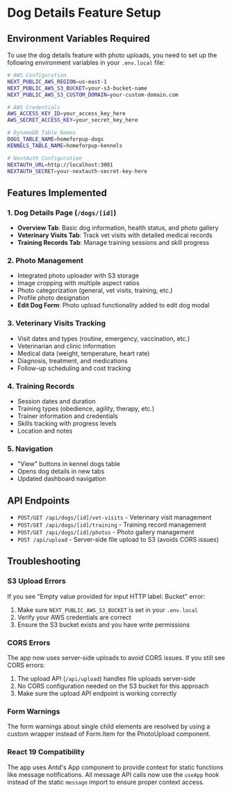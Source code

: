 # Dog Details Feature Setup

## Environment Variables Required

To use the dog details feature with photo uploads, you need to set up the following environment variables in your `.env.local` file:

```bash
# AWS Configuration
NEXT_PUBLIC_AWS_REGION=us-east-1
NEXT_PUBLIC_AWS_S3_BUCKET=your-s3-bucket-name
NEXT_PUBLIC_AWS_S3_CUSTOM_DOMAIN=your-custom-domain.com

# AWS Credentials
AWS_ACCESS_KEY_ID=your_access_key_here
AWS_SECRET_ACCESS_KEY=your_secret_key_here

# DynamoDB Table Names
DOGS_TABLE_NAME=homeforpup-dogs
KENNELS_TABLE_NAME=homeforpup-kennels

# NextAuth Configuration
NEXTAUTH_URL=http://localhost:3001
NEXTAUTH_SECRET=your-nextauth-secret-key-here
```

## Features Implemented

### 1. Dog Details Page (`/dogs/[id]`)
- **Overview Tab**: Basic dog information, health status, and photo gallery
- **Veterinary Visits Tab**: Track vet visits with detailed medical records
- **Training Records Tab**: Manage training sessions and skill progress

### 2. Photo Management
- Integrated photo uploader with S3 storage
- Image cropping with multiple aspect ratios
- Photo categorization (general, vet visits, training, etc.)
- Profile photo designation
- **Edit Dog Form**: Photo upload functionality added to edit dog modal

### 3. Veterinary Visits Tracking
- Visit dates and types (routine, emergency, vaccination, etc.)
- Veterinarian and clinic information
- Medical data (weight, temperature, heart rate)
- Diagnosis, treatment, and medications
- Follow-up scheduling and cost tracking

### 4. Training Records
- Session dates and duration
- Training types (obedience, agility, therapy, etc.)
- Trainer information and credentials
- Skills tracking with progress levels
- Location and notes

### 5. Navigation
- "View" buttons in kennel dogs table
- Opens dog details in new tabs
- Updated dashboard navigation

## API Endpoints

- `POST/GET /api/dogs/[id]/vet-visits` - Veterinary visit management
- `POST/GET /api/dogs/[id]/training` - Training record management  
- `POST/GET /api/dogs/[id]/photos` - Photo gallery management
- `POST /api/upload` - Server-side file upload to S3 (avoids CORS issues)

## Troubleshooting

### S3 Upload Errors
If you see "Empty value provided for input HTTP label: Bucket" error:
1. Make sure `NEXT_PUBLIC_AWS_S3_BUCKET` is set in your `.env.local`
2. Verify your AWS credentials are correct
3. Ensure the S3 bucket exists and you have write permissions

### CORS Errors
The app now uses server-side uploads to avoid CORS issues. If you still see CORS errors:
1. The upload API (`/api/upload`) handles file uploads server-side
2. No CORS configuration needed on the S3 bucket for this approach
3. Make sure the upload API endpoint is working correctly

### Form Warnings
The form warnings about single child elements are resolved by using a custom wrapper instead of Form.Item for the PhotoUpload component.

### React 19 Compatibility
The app uses Antd's App component to provide context for static functions like message notifications. All message API calls now use the `useApp` hook instead of the static `message` import to ensure proper context access.
